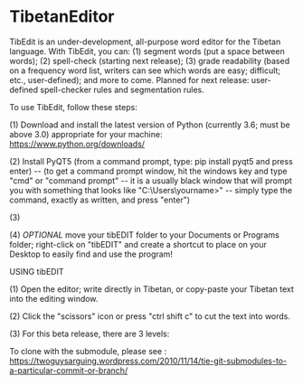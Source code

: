 # TibetanEditor

TibEdit is an under-development, all-purpose word editor for the Tibetan language. With TibEdit, you can: (1) segment words (put a space between words); (2) spell-check (starting next release); (3) grade readability (based on a frequency word list, writers can see which words are easy; difficult; etc., user-defined); and more to come. Planned for next release: user-defined spell-checker rules and segmentation rules. 

To use TibEdit, follow these steps: 

(1) Download and install the latest version of Python (currently 3.6; must be above 3.0) appropriate for your machine: https://www.python.org/downloads/ 

(2) Install PyQT5 (from a command prompt, type: pip install pyqt5 and press enter) -- (to get a command prompt window, hit the windows key and type "cmd" or "command prompt" -- it is a usually black window that will prompt you with something that looks like "C:\Users\yourname>" -- simply type the command, exactly as written, and press "enter")

(3) 

(4) *OPTIONAL* move your tibEDIT folder to your Documents or Programs folder; right-click on "tibEDIT" and create a shortcut to place on your Desktop to easily find and use the program! 

USING tibEDIT 

(1) Open the editor; write directly in Tibetan, or copy-paste your Tibetan text into the editing window. 

(2) Click the "scissors" icon or press "ctrl shift c" to cut the text into words. 

(3) For this beta release, there are 3 levels: 

To clone with the submodule, please see :
https://twoguysarguing.wordpress.com/2010/11/14/tie-git-submodules-to-a-particular-commit-or-branch/
